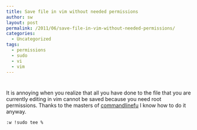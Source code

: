 ```yaml
---
title: Save file in vim without needed permissions
author: sw
layout: post
permalink: /2011/06/save-file-in-vim-without-needed-permissions/
categories:
  - Uncategorized
tags:
  - permissions
  - sudo
  - vi
  - vim
---
```

# 

It is annoying when you realize that all you have done to the file that you are currently editing in vim cannot be saved because you need root permissions. Thanks to the masters of [commandlinefu][1] I know how to do it anyway.

 [1]: http://www.commandlinefu.com/commands/view/1204/save-a-file-you-edited-in-vim-without-the-needed-permissions

    :w !sudo tee %